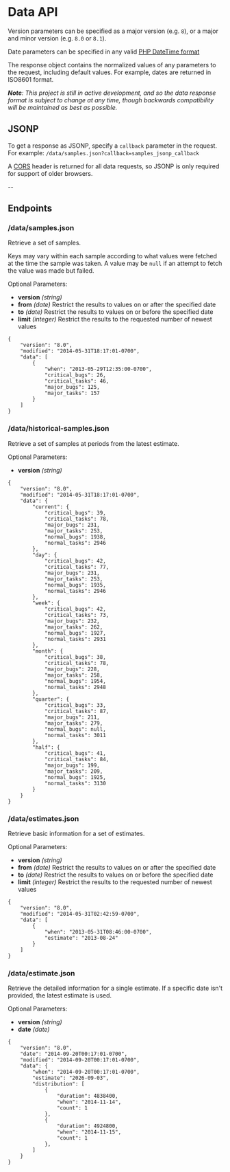 Data API
========

Version parameters can be specified as a major version (e.g. `8`), or a major
and minor version (e.g. `8.0` or `8.1`).

Date parameters can be specified in any valid [PHP DateTime format](http://php.net/manual/en/datetime.formats.php)

The response object contains the normalized values of any parameters to the
request, including default values. For example, dates are returned in ISO8601 format.

*__Note__: This project is still in active development, and so the data response
format is subject to change at any time, though backwards compatibility will be
maintained as best as possible.*


## JSONP ##

To get a response as JSONP, specify a `callback` parameter in the request.
For example: `/data/samples.json?callback=samples_jsonp_callback`

A [CORS](https://en.wikipedia.org/wiki/Cross-origin_resource_sharing) header is
returned for all data requests, so JSONP is only required for support of older
browsers.

--

## Endpoints ##

### /data/samples.json ###

Retrieve a set of samples.

Keys may vary within each sample according to what values were fetched at the
time the sample was taken. A value may be `null` if an attempt to fetch the value
was made but failed.

Optional Parameters:
- __version__ *(string)*
- __from__ *(date)*
  Restrict the results to values on or after the specified date
- __to__ *(date)*
  Restrict the results to values on or before the specified date
- __limit__ *(integer)*
  Restrict the results to the requested number of newest values

```
{
    "version": "8.0",
    "modified": "2014-05-31T18:17:01-0700",
    "data": [
        {
            "when": "2013-05-29T12:35:00-0700",
            "critical_bugs": 26,
            "critical_tasks": 46,
            "major_bugs": 125,
            "major_tasks": 157
        }
    ]
}
```

### /data/historical-samples.json ###

Retrieve a set of samples at periods from the latest estimate.

Optional Parameters:
- __version__ *(string)*


```
{
    "version": "8.0",
    "modified": "2014-05-31T18:17:01-0700",
    "data": {
        "current": {
            "critical_bugs": 39,
            "critical_tasks": 78,
            "major_bugs": 231,
            "major_tasks": 253,
            "normal_bugs": 1938,
            "normal_tasks": 2946
        },
        "day": {
            "critical_bugs": 42,
            "critical_tasks": 77,
            "major_bugs": 231,
            "major_tasks": 253,
            "normal_bugs": 1935,
            "normal_tasks": 2946
        },
        "week": {
            "critical_bugs": 42,
            "critical_tasks": 73,
            "major_bugs": 232,
            "major_tasks": 262,
            "normal_bugs": 1927,
            "normal_tasks": 2931
        },
        "month": {
            "critical_bugs": 38,
            "critical_tasks": 78,
            "major_bugs": 228,
            "major_tasks": 258,
            "normal_bugs": 1954,
            "normal_tasks": 2948
        },
        "quarter": {
            "critical_bugs": 33,
            "critical_tasks": 87,
            "major_bugs": 211,
            "major_tasks": 279,
            "normal_bugs": null,
            "normal_tasks": 3011
        },
        "half": {
            "critical_bugs": 41,
            "critical_tasks": 84,
            "major_bugs": 199,
            "major_tasks": 209,
            "normal_bugs": 1925,
            "normal_tasks": 3130
        }
    }
}
```

### /data/estimates.json ###

Retrieve basic information for a set of estimates.

Optional Parameters:
- __version__ *(string)*
- __from__ *(date)*
  Restrict the results to values on or after the specified date
- __to__ *(date)*
  Restrict the results to values on or before the specified date
- __limit__ *(integer)*
  Restrict the results to the requested number of newest values

```
{
    "version": "8.0",
    "modified": "2014-05-31T02:42:59-0700",
    "data": [
        {
            "when": "2013-05-31T08:46:00-0700",
            "estimate": "2013-08-24"
        }
    ]
}
```

### /data/estimate.json ###

Retrieve the detailed information for a single estimate.  If a specific date
isn't provided, the latest estimate is used.

Optional Parameters:
- __version__ *(string)*
- __date__ *(date)*

```
{
    "version": "8.0",
    "date": "2014-09-20T00:17:01-0700",
    "modified": "2014-09-20T00:17:01-0700",
    "data": {
        "when": "2014-09-20T00:17:01-0700",
        "estimate": "2026-09-03",
        "distribution": [
            {
                "duration": 4838400,
                "when": "2014-11-14",
                "count": 1
            },
            {
                "duration": 4924800,
                "when": "2014-11-15",
                "count": 1
            },
        ]
    }
}
```
